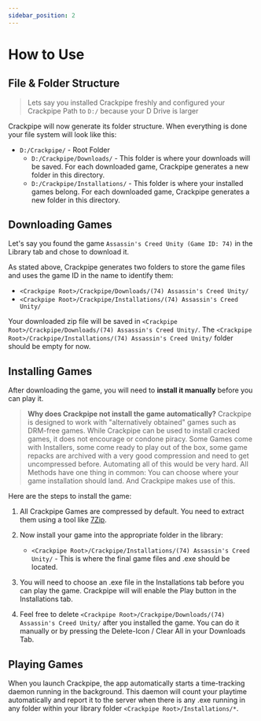 ```yaml
---
sidebar_position: 2
---
```


# How to Use

## File & Folder Structure

> Lets say you installed Crackpipe freshly and configured your Crackpipe Path to `D:/` because your D Drive is larger

Crackpipe will now generate its folder structure. When everything is done your file system will look like this:

- `D:/Crackpipe/` - Root Folder
  - `D:/Crackpipe/Downloads/` - This folder is where your downloads will be saved. For each downloaded game, Crackpipe generates a new folder in this directory.
  - `D:/Crackpipe/Installations/` - This folder is where your installed games belong. For each downloaded game, Crackpipe generates a new folder in this directory.

## Downloading Games

Let's say you found the game `Assassin's Creed Unity (Game ID: 74)` in the Library tab and chose to download it.

As stated above, Crackpipe generates two folders to store the game files and uses the game ID in the name to identify them:

- `<Crackpipe Root>/Crackpipe/Downloads/(74) Assassin's Creed Unity/`
- `<Crackpipe Root>/Crackpipe/Installations/(74) Assassin's Creed Unity/`

Your downloaded zip file will be saved in `<Crackpipe Root>/Crackpipe/Downloads/(74) Assassin's Creed Unity/`. The `<Crackpipe Root>/Crackpipe/Installations/(74) Assassin's Creed Unity/` folder should be empty for now.

## Installing Games

After downloading the game, you will need to **install it manually** before you can play it.

> **Why does Crackpipe not install the game automatically?**
> Crackpipe is designed to work with "alternatively obtained" games such as DRM-free games. While Crackpipe can be used to install cracked games, it does not encourage or condone piracy. Some Games come with Installers, some come ready to play out of the box, some game repacks are archived with a very good compression and need to get uncompressed before. Automating all of this would be very hard. All Methods have one thing in common: You can choose where your game installation should land. And Crackpipe makes use of this.

Here are the steps to install the game:

1. All Crackpipe Games are compressed by default. You need to extract them using a tool like [7Zip](https://www.7-zip.org/).
2. Now install your game into the appropriate folder in the library:

   - `<Crackpipe Root>/Crackpipe/Installations/(74) Assassin's Creed Unity/` - This is where the final game files and .exe should be located.

3. You will need to choose an .exe file in the Installations tab before you can play the game. Crackpipe will will enable the Play button in the Installations tab.

4. Feel free to delete `<Crackpipe Root>/Crackpipe/Downloads/(74) Assassin's Creed Unity/` after you installed the game. You can do it manually or by pressing the Delete-Icon / Clear All in your Downloads Tab.

## Playing Games

When you launch Crackpipe, the app automatically starts a time-tracking daemon running in the background. This daemon will count your playtime automatically and report it to the server when there is any .exe running in any folder within your library folder `<Crackpipe Root>/Installations/*`.
